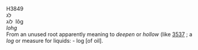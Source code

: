 <body>
  <p>H3849<br>  לג  <br> לוֹג  ‎  lôg  <br><i>lohg </i><br>From an unused root apparently meaning to <i>deepen</i> or <i>hollow</i> (like <a href="h3537.htm">3537</a> ; a <i>log</i> or measure for liquids: - log [of oil].<br></p>
 </body>